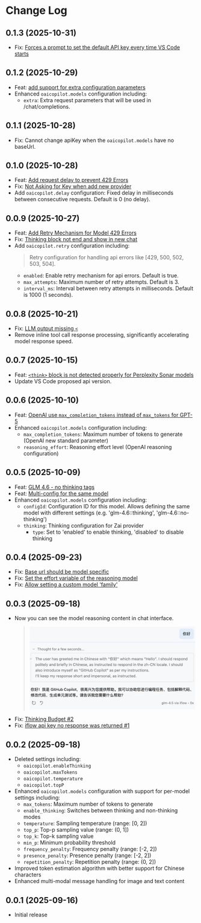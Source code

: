 # Change Log

## 0.1.3 (2025-10-31)

- Fix: [Forces a prompt to set the default API key every time VS Code starts](https://github.com/JohnnyZ93/oai-compatible-copilot/pull/30)

## 0.1.2 (2025-10-29)

- Feat: [add support for extra configuration parameters](https://github.com/JohnnyZ93/oai-compatible-copilot/pull/28)
- Enhanced `oaicopilot.models` configuration including:
  - `extra`: Extra request parameters that will be used in /chat/completions.

## 0.1.1 (2025-10-28)

- Fix: Cannot change apiKey when the `oaicopilot.models` have no baseUrl.

## 0.1.0 (2025-10-28)

- Feat: [Add request delay to prevent 429 Errors](https://github.com/JohnnyZ93/oai-compatible-copilot/issues/24)
- Fix: [Not Asking for Key when add new provider](https://github.com/JohnnyZ93/oai-compatible-copilot/issues/26)
- Add `oaicopilot.delay` configuration: Fixed delay in milliseconds between consecutive requests. Default is 0 (no delay).

## 0.0.9 (2025-10-27)

- Feat: [Add Retry Mechanism for Model 429 Errors](https://github.com/JohnnyZ93/oai-compatible-copilot/issues/24)
- Fix: [Thinking block not end and show in new chat](https://github.com/JohnnyZ93/oai-compatible-copilot/issues/25)
- Add `oaicopilot.retry` configuration including:
  > Retry configuration for handling api errors like [429, 500, 502, 503, 504].
  - `enabled`: Enable retry mechanism for api errors. Default is true.
  - `max_attempts`: Maximum number of retry attempts. Default is 3.
  - `interval_ms`: Interval between retry attempts in milliseconds. Default is 1000 (1 seconds).

## 0.0.8 (2025-10-21)

- Fix: [LLM output missing `<`](https://github.com/JohnnyZ93/oai-compatible-copilot/issues/19)
- Remove inline tool call response processing, significantly accelerating model response speed.

## 0.0.7 (2025-10-15)

- Feat: [`<think>` block is not detected properly for Perplexity Sonar models](https://github.com/JohnnyZ93/oai-compatible-copilot/issues/21)
- Update VS Code proposed api version.

## 0.0.6 (2025-10-10)

- Feat: [OpenAI use `max_completion_tokens` instead of `max_tokens` for GPT-5](https://github.com/JohnnyZ93/oai-compatible-copilot/issues/19)
- Enhanced `oaicopilot.models` configuration including:
  - `max_completion_tokens`: Maximum number of tokens to generate (OpenAI new standard parameter)
  - `reasoning_effort`: Reasoning effort level (OpenAI reasoning configuration)


## 0.0.5 (2025-10-09)

- Feat: [GLM 4.6 - no thinking tags](https://github.com/JohnnyZ93/oai-compatible-copilot/issues/15)
- Feat: [Multi-config for the same model](https://github.com/JohnnyZ93/oai-compatible-copilot/issues/18)
- Enhanced `oaicopilot.models` configuration including:
  - `configId`: Configuration ID for this model. Allows defining the same model with different settings (e.g. 'glm-4.6::thinking', 'glm-4.6::no-thinking')
  - `thinking`: Thinking configuration for Zai provider
    - `type`: Set to 'enabled' to enable thinking, 'disabled' to disable thinking

## 0.0.4 (2025-09-23)

- Fix: [Base url should be model specific](https://github.com/JohnnyZ93/oai-compatible-copilot/issues/4)
- Fix: [Set the effort variable of the reasoning model](https://github.com/JohnnyZ93/oai-compatible-copilot/issues/5)
- Fix: [Allow setting a custom model 'family'](https://github.com/JohnnyZ93/oai-compatible-copilot/issues/8)

## 0.0.3 (2025-09-18)

- Now you can see the model reasoning content in chat interface.
  > ![thinkingPartDemo](./assets/thinkingPartDemo.png)
- Fix: [Thinking Budget #2](https://github.com/JohnnyZ93/oai-compatible-copilot/issues/2)
- Fix: [iflow api key no response was returned #1](https://github.com/JohnnyZ93/oai-compatible-copilot/issues/1)

## 0.0.2 (2025-09-18)

- Deleted settings including:
  - `oaicopilot.enableThinking`
  - `oaicopilot.maxTokens`
  - `oaicopilot.temperature`
  - `oaicopilot.topP`
- Enhanced `oaicopilot.models` configuration with support for per-model settings including:
  - `max_tokens`: Maximum number of tokens to generate
  - `enable_thinking`: Switches between thinking and non-thinking modes
  - `temperature`: Sampling temperature (range: [0, 2])
  - `top_p`: Top-p sampling value (range: (0, 1])
  - `top_k`: Top-k sampling value
  - `min_p`: Minimum probability threshold
  - `frequency_penalty`: Frequency penalty (range: [-2, 2])
  - `presence_penalty`: Presence penalty (range: [-2, 2])
  - `repetition_penalty`: Repetition penalty (range: (0, 2])
- Improved token estimation algorithm with better support for Chinese characters
- Enhanced multi-modal message handling for image and text content

## 0.0.1 (2025-09-16)

- Initial release